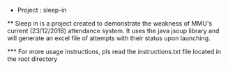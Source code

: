 * Project : sleep-in

** Sleep in is a project created to demonstrate the weakness
of MMU's current (23/12/2018) attendance system. It uses the
java jsoup library and will generate an excel file of attempts
with their status upon launching.

*** For more usage instructions, pls read the instructions.txt
file located in the root directory
